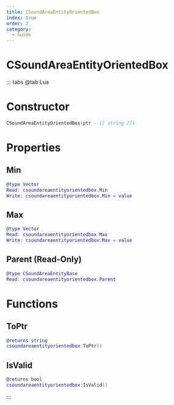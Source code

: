 ```yaml
---
title: CSoundAreaEntityOrientedBox
index: true
order: 2
category:
  - Guide
---
```


# CSoundAreaEntityOrientedBox

::: tabs
@tab Lua
# Constructor
```lua
CSoundAreaEntityOrientedBox(ptr --[[ string ]])
```
# Properties
## Min 
```lua
@type Vector
Read: csoundareaentityorientedbox.Min
Write: csoundareaentityorientedbox.Min = value
```
## Max 
```lua
@type Vector
Read: csoundareaentityorientedbox.Max
Write: csoundareaentityorientedbox.Max = value
```
## Parent (Read-Only)
```lua
@type CSoundAreaEntityBase
Read: csoundareaentityorientedbox.Parent
```
# Functions
## ToPtr
```lua
@returns string
csoundareaentityorientedbox:ToPtr()
```
## IsValid
```lua
@returns bool
csoundareaentityorientedbox:IsValid()
```

:::